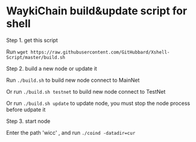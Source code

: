 # WaykiChain build&update script for shell

Step 1. get this script

Run `wget https://raw.githubusercontent.com/GitHubbard/Xshell-Script/master/build.sh`

Step 2. build a new node or update it

Run `./build.sh` to build new node connect to MainNet

Or run `./build.sh testnet` to build new node connect to TestNet

Or run `./build.sh update` to update node, you must stop the node process before udpate it

Step 3. start node

Enter the path 'wicc' , and run `./coind -datadir=cur`
